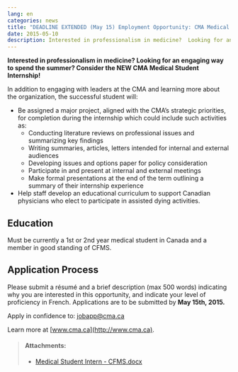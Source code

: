```yaml
---
lang: en
categories: news
title: "DEADLINE EXTENDED (May 15) Employment Opportunity: CMA Medical Student Intern"
date: 2015-05-10
description: Interested in professionalism in medicine?  Looking for an engaging way to spend the summer?  Consider the NEW CMA Medical Student Internship!
---
```


**Interested in professionalism in medicine?  Looking for an engaging way to spend the summer?  Consider the NEW CMA Medical Student Internship!** 

In addition to engaging with leaders at the CMA and learning more about the organization, the successful student will:
 
- Be assigned a major project, aligned with the CMA’s strategic priorities, for completion during the internship which could include such activities as:
	- Conducting literature reviews on professional issues and summarizing key findings
	- Writing summaries, articles, letters intended for internal and external audiences
	- Developing issues and options paper for policy consideration
	- Participate in and present at internal and external meetings
	- Make formal presentations at the end of the term outlining a summary of their internship experience
- Help staff develop an educational curriculum to support Canadian physicians who elect to participate in assisted dying activities.
 
## **Education**

Must be currently a 1st or 2nd year medical student in Canada and a member in good standing of CFMS.

## **Application Process**

Please submit a résumé and a brief description (max 500 words) indicating why you are interested in this opportunity, and indicate your level of proficiency in French.  Applications are to be submitted by **May 15th, 2015.**

Apply in confidence to: [jobapp@cma.ca](mailto:jobapp@cma.ca)

Learn more at [www.cma.ca](http://www.cma.ca).

> #### **Attachments:**
> - [Medical Student Intern - CFMS.docx](/files/updates/Medical%20Student%20Intern%20-%20CFMS.docx)